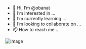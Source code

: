 - 👋 Hi, I’m @obanat
- 👀 I’m interested in ...
- 🌱 I’m currently learning ...
- 💞️ I’m looking to collaborate on ...
- 📫 How to reach me ...

<!---
obanat/obanat is a ✨ special ✨ repository because its `README.md` (this file) appears on your GitHub profile.
You can click the Preview link to take a look at your changes.
--->
![image](https://user-images.githubusercontent.com/4528075/156892422-45fd7b88-1ec3-4e47-b41a-d3fd40ae28c5.png)
